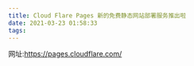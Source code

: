 ```yaml
---
title: Cloud Flare Pages 新的免费静态网站部署服务推出啦
date: 2021-03-23 01:58:33
tags:
---
```


网址:https://pages.cloudflare.com/